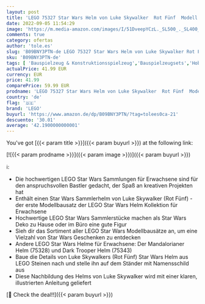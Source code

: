 ```yaml
---
layout: post
title: 'LEGO 75327 Star Wars Helm von Luke Skywalker  Rot Fünf  Modell  Sammlerstück und ein tolles Geschenk für Erwachsene  Bausatz  Zimmer-Deko'
date: 2022-09-05 11:54:29
image: 'https://m.media-amazon.com/images/I/51DveepYCzL._SL500_._SL400_.jpg'
comments: true
category: ofertas
author: 'tole.es'
slug: 'B09BNY3PTN-de LEGO 75327 Star Wars Helm von Luke Skywalker Rot Fünf...'
sku: 'B09BNY3PTN-de'
tags: [ 'Bauspielzeug & Konstruktionsspielzeug','Bauspielzeugsets','Hobbys','Nachbildungen & Requisiten','Sammelfiguren & Requisiten','Spielzeug','lego','🇩🇪', ]
actualPrice: 41.99 EUR
currency: EUR
price: 41.99
comparePrice: 59.99 EUR
prodname: 'LEGO 75327 Star Wars Helm von Luke Skywalker  Rot Fünf  Modell  Sammlerstück und ein tolles Geschenk für Erwachsene  Bausatz  Zimmer-Deko'
country: 'de'
flag: '🇩🇪'
brand: 'LEGO'
buyurl: 'https://www.amazon.de/dp/B09BNY3PTN/?tag=tolees0ca-21'
descuento: '30.01'
average: '42.1900000000001'
---
```


You've got [{{< param title >}}]({{< param buyurl >}}) at the following link:

[![{{< param prodname >}}]({{< param image >}})]({{< param buyurl >}})

ℹ️:

- Die hochwertigen LEGO Star Wars Sammlungen für Erwachsene sind für den anspruchsvollen Bastler gedacht, der Spaß an kreativen Projekten hat
- Enthält einen Star Wars Sammlerhelm von Luke Skywalker (Rot Fünf) - der erste Modellbausatz der LEGO Star Wars Helm Kollektion für Erwachsene
- Hochwertige LEGO Star Wars Sammlerstücke machen als Star Wars Deko zu Hause oder im Büro eine gute Figur
- Sieh dir das Sortiment aller LEGO Star Wars Modellbausätze an, um eine Vielzahl von Star Wars Geschenken zu entdecken
- Andere LEGO Star Wars Helme für Erwachsene: Der Mandalorianer Helm (75328) und Dark Trooper Helm (75343)
- Baue die Details von Luke Skywalkers (Rot Fünf) Star Wars Helm aus LEGO Steinen nach und stelle ihn auf dem Ständer mit Namensschild aus
- Diese Nachbildung des Helms von Luke Skywalker wird mit einer klaren, illustrierten Anleitung geliefert

[🛒 Check the deal!!]({{< param buyurl >}})

